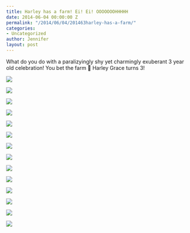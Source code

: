 ```yaml
---
title: Harley has a farm! Ei! Ei! OOOOOOOHHHHH
date: 2014-06-04 00:00:00 Z
permalink: "/2014/06/04/201463harley-has-a-farm/"
categories:
- Uncategorized
author: Jennifer
layout: post
---
```


What do you do with a paralizyingly shy yet charmingly exuberant 3 year old celebration! You bet the farm 🙂 Harley Grace turns 3!&nbsp;

<div class="image-gallery-wrapper">
  <p>
    <img src="/teamelam/assets/images/Harley-has-a-farm-Ei-Ei-OOOOOOOHHHHH/2014-06-01+08.01.54.jpg" />
  </p>

  <p>
    <img src="/teamelam/assets/images/Harley-has-a-farm-Ei-Ei-OOOOOOOHHHHH/2014-06-01+09.43.59.jpg" />
  </p>

  <p>
    <img src="/teamelam/assets/images/Harley-has-a-farm-Ei-Ei-OOOOOOOHHHHH/2014-06-01+09.47.56.jpg" />
  </p>

  <p>
    <img src="/teamelam/assets/images/Harley-has-a-farm-Ei-Ei-OOOOOOOHHHHH/2014-06-01+10.21.39.jpg" />
  </p>

  <p>
    <img src="/teamelam/assets/images/Harley-has-a-farm-Ei-Ei-OOOOOOOHHHHH/2014-06-01+11.12.29.jpg" />
  </p>

  <p>
    <img src="/teamelam/assets/images/Harley-has-a-farm-Ei-Ei-OOOOOOOHHHHH/2014-06-01+10.54.12.jpg" />
  </p>

  <p>
    <img src="/teamelam/assets/images/Harley-has-a-farm-Ei-Ei-OOOOOOOHHHHH/2014-06-01+10.53.11.jpg" />
  </p>

  <p>
    <img src="/teamelam/assets/images/Harley-has-a-farm-Ei-Ei-OOOOOOOHHHHH/2014-06-01+10.50.54.jpg" />
  </p>

  <p>
    <img src="/teamelam/assets/images/Harley-has-a-farm-Ei-Ei-OOOOOOOHHHHH/2014-06-01+10.52.59.jpg" />
  </p>

  <p>
    <img src="/teamelam/assets/images/Harley-has-a-farm-Ei-Ei-OOOOOOOHHHHH/2014-06-01+10.28.35.jpg" />
  </p>

  <p>
    <img src="/teamelam/assets/images/Harley-has-a-farm-Ei-Ei-OOOOOOOHHHHH/2014-06-01+10.21.35.jpg" />
  </p>

  <p>
    <img src="/teamelam/assets/images/Harley-has-a-farm-Ei-Ei-OOOOOOOHHHHH/2014-06-01+10.07.16.jpg" />
  </p>

  <p>
    <img src="/teamelam/assets/images/Harley-has-a-farm-Ei-Ei-OOOOOOOHHHHH/2014-06-01+11.13.03.jpg" />
  </p>

  <p>
    <img src="/teamelam/assets/images/Harley-has-a-farm-Ei-Ei-OOOOOOOHHHHH/2014-06-01+11.12.44.jpg" />
  </p>
</div>
